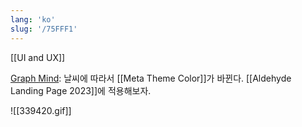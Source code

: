 ```yaml
---
lang: 'ko'
slug: '/75FFF1'
---
```


[[UI and UX]]

[Graph Mind](https://joeldueck.com/graph-mind.html): 날씨에 따라서 [[Meta Theme Color]]가 바뀐다. [[Aldehyde Landing Page 2023]]에 적용해보자.

![[339420.gif]]
